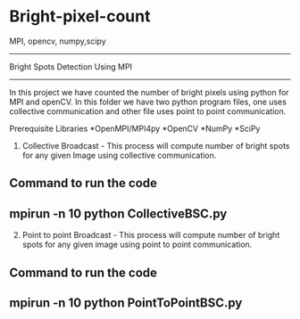 # Bright-pixel-count
MPI, opencv, numpy,scipy


**********************************
Bright Spots Detection Using MPI
**********************************

In this project we have counted the number of bright pixels using python for MPI and openCV. In this folder we have two python program files, one uses collective communication 
and other file uses point to point communication.

Prerequisite Libraries
*OpenMPI/MPI4py
*OpenCV
*NumPy
*SciPy

1) Collective Broadcast - This process will compute number of bright spots for any given 
Image using collective communication.


Command to run the code
-------------------------------------
mpirun -n 10 python CollectiveBSC.py
-------------------------------------

2) Point to point Broadcast - This process will compute number of bright spots for any given image using point to point communication.

Command to run the code
---------------------------------------
mpirun -n 10 python PointToPointBSC.py
---------------------------------------
